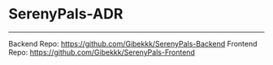 # SerenyPals-ADR
---
Backend Repo: https://github.com/Gibekkk/SerenyPals-Backend
Frontend Repo:
https://github.com/Gibekkk/SerenyPals-Frontend